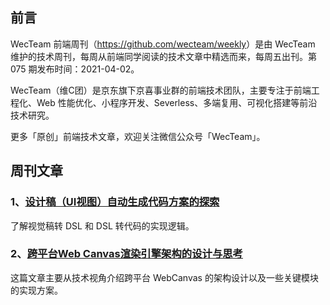 ## 前言

WecTeam 前端周刊（<https://github.com/wecteam/weekly>）是由 WecTeam 维护的技术周刊，每周从前端同学阅读的技术文章中精选而来，每周五出刊。第 075 期发布时间：2021-04-02。

WecTeam（维C团）是京东旗下京喜事业群的前端技术团队，主要专注于前端工程化、Web 性能优化、小程序开发、Severless、多端复用、可视化搭建等前沿技术研究。

更多「原创」前端技术文章，欢迎关注微信公众号「WecTeam」。


## 周刊文章

### 1、[设计稿（UI视图）自动生成代码方案的探索](https://juejin.cn/post/6943851894666330143)

了解视觉稿转 DSL 和 DSL 转代码的实现逻辑。

### 2、[跨平台Web Canvas渲染引擎架构的设计与思考](https://mp.weixin.qq.com/s/-_4KZx54DblCylzh-kjJtw)

这篇文章主要从技术视角介绍跨平台 WebCanvas 的架构设计以及一些关键模块的实现方案。

